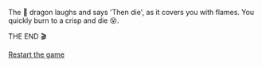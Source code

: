 The 🐉 dragon laughs and says 'Then die', as it covers you with flames. You quickly burn to a crisp and die 😵.

THE END 🎬

[Restart the game](../begin-journey.md)
